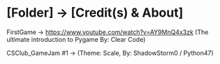 # [Folder] -> [Credit(s) & About]

FirstGame -> <https://www.youtube.com/watch?v=AY9MnQ4x3zk> (The ultimate introduction to Pygame By: Clear Code)

CSClub_GameJam #1 -> (Theme: Scale, By: ShadowStorm0 / Python47)